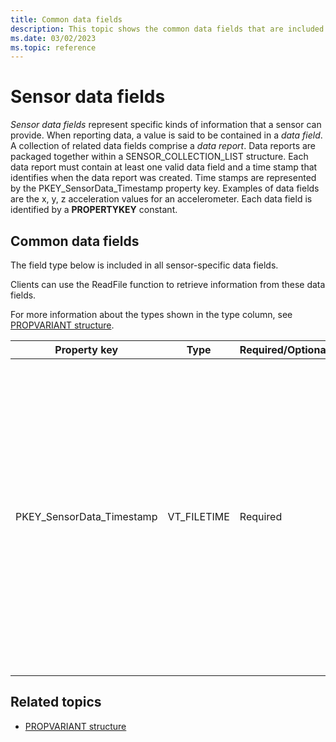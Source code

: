 ```yaml
---
title: Common data fields
description: This topic shows the common data fields that are included in all sensor-specific data fields.
ms.date: 03/02/2023
ms.topic: reference
---
```


# Sensor data fields

*Sensor data fields* represent specific kinds of information that a sensor can provide. When reporting data, a value is said to be contained in a *data field*. A collection of related data fields comprise a *data report*. Data reports are packaged together within a SENSOR_COLLECTION_LIST structure. Each data report must contain at least one valid data field and a time stamp that identifies when the data report was created. Time stamps are represented by the PKEY_SensorData_Timestamp property key. Examples of data fields are the x, y, z acceleration values for an accelerometer. Each data field is identified by a **PROPERTYKEY** constant.

## Common data fields

The field type below is included in all sensor-specific data fields.

Clients can use the ReadFile function to retrieve information from these data fields.

For more information about the types shown in the type column, see [PROPVARIANT structure](/windows/win32/api/propidlbase/ns-propidlbase-propvariant).

| Property key | Type | Required/Optional | Description |
|---|---|---|---|
| PKEY_SensorData_Timestamp | VT_FILETIME | Required | The file time computed by the driver in UTC format. The class extension (CX) provides a helper function to convert ticks from boot to FILETIME so that remote systems don't have to synchronize to the system clock. |

## Related topics

- [PROPVARIANT structure](/windows/win32/api/propidlbase/ns-propidlbase-propvariant)
